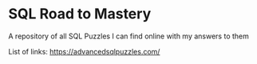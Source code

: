 # SQL Road to Mastery
A repository of all SQL Puzzles I can find online with my answers to them

List of links:
https://advancedsqlpuzzles.com/
